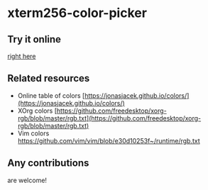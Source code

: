# xterm256-color-picker

## Try it online

[right here](https://michurin.github.io/xterm256-color-picker/)

## Related resources

- Online table of colors [https://jonasjacek.github.io/colors/](https://jonasjacek.github.io/colors/)
- XOrg colors [https://github.com/freedesktop/xorg-rgb/blob/master/rgb.txt](https://github.com/freedesktop/xorg-rgb/blob/master/rgb.txt)
- Vim colors <https://github.com/vim/vim/blob/e30d10253f~/runtime/rgb.txt>

## Any contributions

are welcome!
